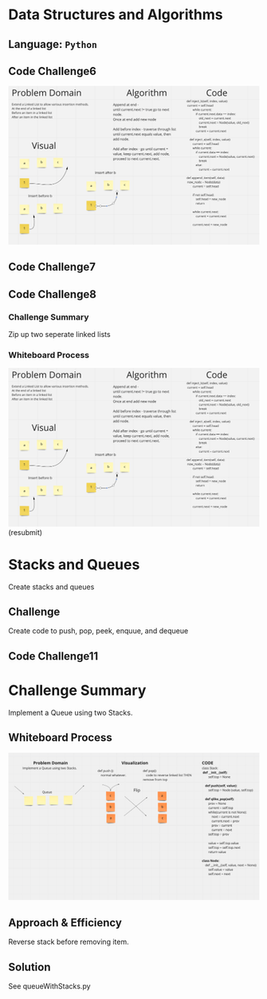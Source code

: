 # Data Structures and Algorithms

## Language: `Python`

## Code Challenge6
![whiteboard 6](./CC6WB.png)


## Code Challenge7



## Code Challenge8
### Challenge Summary
Zip up two seperate linked lists

###  Whiteboard Process
![whiteboard 8](./CC8WB.png)
(resubmit)

# Stacks and Queues
Create stacks and queues

## Challenge
Create code to push, pop, peek, enquue, and dequeue

## Code Challenge11
# Challenge Summary
Implement a Queue using two Stacks.


## Whiteboard Process
![whiteboard 11](./CC11WB.png)

## Approach & Efficiency
Reverse stack before removing item.

## Solution
See queueWithStacks.py
